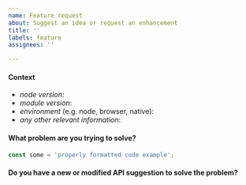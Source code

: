 ```yaml
---
name: Feature request
about: Suggest an idea or request an enhancement
title: ''
labels: feature
assignees: ''

---
```


<!--
  ⚠️ ⚠️ ⚠️ ⚠️ ⚠️ ⚠️
  You must complete this entire issue template to receive support. You MUST NOT remove, change, or replace the template with your own format. A missing or incomplete report will cause your issue to be closed without comment. Please respect the time and experience that went into this template. It is here for a reason. Thank you!
  ⚠️ ⚠️ ⚠️ ⚠️ ⚠️ ⚠️
-->

#### Context

* *node version*:
* *module version*:
* *environment* (e.g. node, browser, native):
* *any other relevant information*:

#### What problem are you trying to solve?

<!--
Describe your issue in detail, including use cases, examples, and alternative solutions you have already tried. Make sure to wrap all code examples in backticks so that they display correctly. Before submitting an issue, make sure to click on the Preview tab above to verify everything is formatted correctly.
-->

```js
const some = 'properly formatted code example';
```

#### Do you have a new or modified API suggestion to solve the problem?
